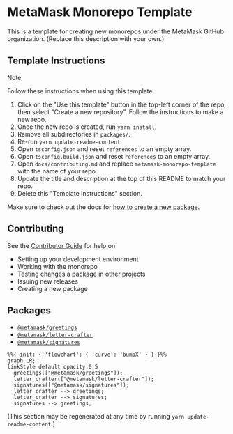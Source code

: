 # MetaMask Monorepo Template

This is a template for creating new monorepos under the MetaMask GitHub organization. (Replace this description with your own.)

## Template Instructions

> [!note]
> Follow these instructions when using this template.

1. Click on the "Use this template" button in the top-left corner of the repo, then select "Create a new repository". Follow the instructions to make a new repo.
2. Once the new repo is created, run `yarn install`.
3. Remove all subdirectories in `packages/`.
4. Re-run `yarn update-readme-content`.
5. Open `tsconfig.json` and reset `references` to an empty array.
6. Open `tsconfig.build.json` and reset `references` to an empty array.
7. Open `docs/contributing.md` and replace `metamask-monorepo-template` with the name of your repo.
8. Update the title and description at the top of this README to match your repo.
9. Delete this "Template Instructions" section.

Make sure to check out the docs for [how to create a new package](./docs/adding-new-packages-to-the-monorepo).

## Contributing

See the [Contributor Guide](./docs/contributing.md) for help on:

- Setting up your development environment
- Working with the monorepo
- Testing changes a package in other projects
- Issuing new releases
- Creating a new package

## Packages

<!-- start package list -->

- [`@metamask/greetings`](packages/greetings)
- [`@metamask/letter-crafter`](packages/letter-crafter)
- [`@metamask/signatures`](packages/signatures)

<!-- end package list -->

<!-- start dependency graph -->

```mermaid
%%{ init: { 'flowchart': { 'curve': 'bumpX' } } }%%
graph LR;
linkStyle default opacity:0.5
  greetings(["@metamask/greetings"]);
  letter_crafter(["@metamask/letter-crafter"]);
  signatures(["@metamask/signatures"]);
  letter_crafter --> greetings;
  letter_crafter --> signatures;
  signatures --> greetings;
```

<!-- end dependency graph -->

(This section may be regenerated at any time by running `yarn update-readme-content`.)
